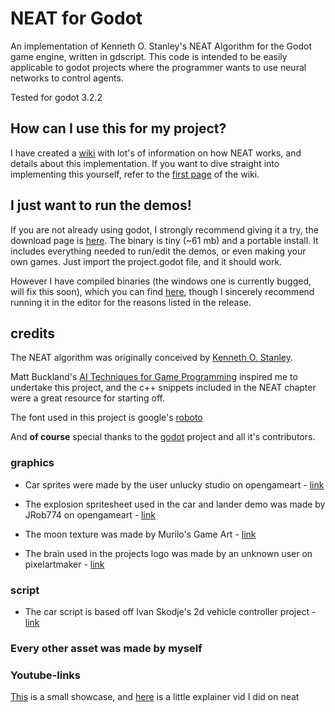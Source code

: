 # NEAT for Godot
An implementation of Kenneth O. Stanley's NEAT Algorithm for the Godot game engine,
written in gdscript. This code is intended to be easily applicable to godot
projects where the programmer wants to use neural networks to control agents.

Tested for godot 3.2.2

## How can I use this for my project?
I have created a [wiki](https://github.com/pastra98/NEAT_for_Godot/wiki)
with lot's of information on how NEAT works, and details about this implementation.
If you want to dive straight into implementing this yourself, refer to the
[first page](https://github.com/pastra98/NEAT_for_Godot/wiki/How-do-I-use-this-for-my-own-project%3F)
of the wiki.

## I just want to run the demos!
If you are not already using godot, I strongly recommend giving it a try, the download
page is [here](https://godotengine.org/download/). The binary is tiny (~61 mb)
and a portable install. It includes everything needed to run/edit the demos, or
even making your own games. Just import the project.godot file, and it should work.

However I have compiled binaries (the windows one is currently bugged, will fix this
soon), which you can find
[here](https://github.com/pastra98/NEAT_for_Godot/releases/tag/v1.0),
though I sincerely recommend running it in the editor for the reasons listed in the release.

## credits
The NEAT algorithm was originally conceived by
[Kenneth O. Stanley](https://www.cs.ucf.edu/~kstanley/).

Matt Buckland's [AI Techniques for Game Programming](https://www.amazon.de/Techniques-Programming-Premier-Press-Development/dp/193184108X)
inspired me to undertake this project, and the c++ snippets included in the NEAT
chapter were a great resource for starting off.

The font used in this project is google's
[roboto](https://fonts.google.com/specimen/Roboto)

And **of course** special thanks to the [godot](https://godotengine.org/) project
and all it's contributors.

### graphics
- Car sprites were made by the user unlucky studio on opengameart -
[link](https://opengameart.org/content/free-top-down-car-sprites-by-unlucky-studio)

- The explosion spritesheet used in the car and lander demo was made by
JRob774 on opengameart - 
[link](https://opengameart.org/content/pixel-explosion-12-frames)

- The moon texture was made by Murilo's Game Art -
[link](http://costamurilo.blogspot.com/2013/04/et49-week-10.html)

- The brain used in the projects logo was made by an unknown user on pixelartmaker - 
[link](http://pixelartmaker.com/art/2bb9b1edc81926c)

### script
- The car script is based off Ivan Skodje's 2d vehicle controller project -
[link](github.com/ivanskodje-godotengine/Vehicle-Controller-2D)

### Every other asset was made by myself

### Youtube-links
[This](https://www.youtube.com/watch?v=6NDMqyDxrD4&list=PLI6w_Ue76Rw799q0-Mp25ilUL5ygkg7ux) is a small showcase, and [here](https://www.youtube.com/watch?v=eg8kELOfpjU&list=PLI6w_Ue76Rw799q0-Mp25ilUL5ygkg7ux&index=5) is a little explainer vid I did on neat
